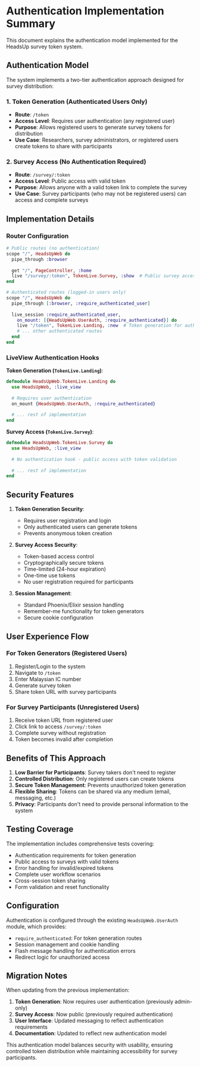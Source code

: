 # Authentication Implementation Summary

This document explains the authentication model implemented for the HeadsUp survey token system.

## Authentication Model

The system implements a two-tier authentication approach designed for survey distribution:

### 1. Token Generation (Authenticated Users Only)
- **Route**: `/token`
- **Access Level**: Requires user authentication (any registered user)
- **Purpose**: Allows registered users to generate survey tokens for distribution
- **Use Case**: Researchers, survey administrators, or registered users create tokens to share with participants

### 2. Survey Access (No Authentication Required)
- **Route**: `/survey/:token`
- **Access Level**: Public access with valid token
- **Purpose**: Allows anyone with a valid token link to complete the survey
- **Use Case**: Survey participants (who may not be registered users) can access and complete surveys

## Implementation Details

### Router Configuration

```elixir
# Public routes (no authentication)
scope "/", HeadsUpWeb do
  pipe_through :browser
  
  get "/", PageController, :home
  live "/survey/:token", TokenLive.Survey, :show  # Public survey access
end

# Authenticated routes (logged-in users only)
scope "/", HeadsUpWeb do
  pipe_through [:browser, :require_authenticated_user]
  
  live_session :require_authenticated_user,
    on_mount: [{HeadsUpWeb.UserAuth, :require_authenticated}] do
    live "/token", TokenLive.Landing, :new  # Token generation for authenticated users
    # ... other authenticated routes
  end
end
```

### LiveView Authentication Hooks

**Token Generation (`TokenLive.Landing`)**:
```elixir
defmodule HeadsUpWeb.TokenLive.Landing do
  use HeadsUpWeb, :live_view
  
  # Requires user authentication
  on_mount {HeadsUpWeb.UserAuth, :require_authenticated}
  
  # ... rest of implementation
end
```

**Survey Access (`TokenLive.Survey`)**:
```elixir
defmodule HeadsUpWeb.TokenLive.Survey do
  use HeadsUpWeb, :live_view
  
  # No authentication hook - public access with token validation
  
  # ... rest of implementation
end
```

## Security Features

1. **Token Generation Security**:
   - Requires user registration and login
   - Only authenticated users can generate tokens
   - Prevents anonymous token creation

2. **Survey Access Security**:
   - Token-based access control
   - Cryptographically secure tokens
   - Time-limited (24-hour expiration)
   - One-time use tokens
   - No user registration required for participants

3. **Session Management**:
   - Standard Phoenix/Elixir session handling
   - Remember-me functionality for token generators
   - Secure cookie configuration

## User Experience Flow

### For Token Generators (Registered Users)
1. Register/Login to the system
2. Navigate to `/token`
3. Enter Malaysian IC number
4. Generate survey token
5. Share token URL with survey participants

### For Survey Participants (Unregistered Users)
1. Receive token URL from registered user
2. Click link to access `/survey/:token`
3. Complete survey without registration
4. Token becomes invalid after completion

## Benefits of This Approach

1. **Low Barrier for Participants**: Survey takers don't need to register
2. **Controlled Distribution**: Only registered users can create tokens
3. **Secure Token Management**: Prevents unauthorized token generation
4. **Flexible Sharing**: Tokens can be shared via any medium (email, messaging, etc.)
5. **Privacy**: Participants don't need to provide personal information to the system

## Testing Coverage

The implementation includes comprehensive tests covering:

- Authentication requirements for token generation
- Public access to surveys with valid tokens
- Error handling for invalid/expired tokens
- Complete user workflow scenarios
- Cross-session token sharing
- Form validation and reset functionality

## Configuration

Authentication is configured through the existing `HeadsUpWeb.UserAuth` module, which provides:

- `require_authenticated`: For token generation routes
- Session management and cookie handling
- Flash message handling for authentication errors
- Redirect logic for unauthorized access

## Migration Notes

When updating from the previous implementation:

1. **Token Generation**: Now requires user authentication (previously admin-only)
2. **Survey Access**: Now public (previously required authentication)
3. **User Interface**: Updated messaging to reflect authentication requirements
4. **Documentation**: Updated to reflect new authentication model

This authentication model balances security with usability, ensuring controlled token distribution while maintaining accessibility for survey participants.